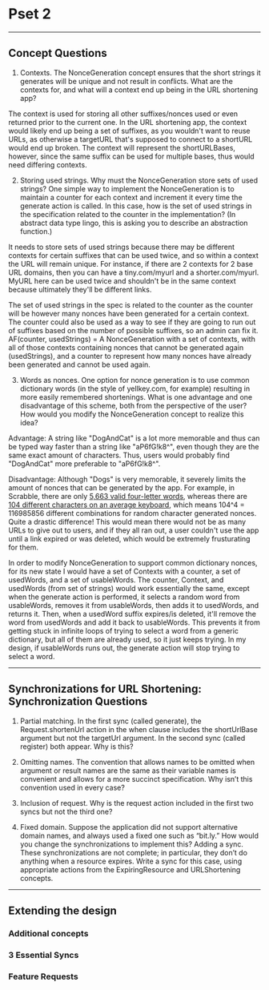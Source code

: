 # Pset 2

---

## Concept Questions

1. Contexts. The NonceGeneration concept ensures that the short strings it generates will be unique and not result in conflicts. What are the contexts for, and what will a context end up being in the URL shortening app?

The context is used for storing all other suffixes/nonces used or even returned prior to the current one. In the URL shortening app, the context would likely end up being a set of suffixes, as you wouldn't want to reuse URLs, as otherwise a targetURL that's supposed to connect to a shortURL would end up broken. The context will represent the shortURLBases, however, since the same suffix can be used for multiple bases, thus would need differing contexts.

2. Storing used strings. Why must the NonceGeneration store sets of used strings? One simple way to implement the NonceGeneration is to maintain a counter for each context and increment it every time the generate action is called. In this case, how is the set of used strings in the specification related to the counter in the implementation? (In abstract data type lingo, this is asking you to describe an abstraction function.)

It needs to store sets of used strings because there may be different contexts for certain suffixes that can be used twice, and so within a context the URL will remain unique. For instance, if there are 2 contexts for 2 base URL domains, then you can have a tiny.com/myurl and a shorter.com/myurl. MyURL here can be used twice and shouldn't be in the same context because ultimately they'll be different links.

The set of used strings in the spec is related to the counter as the counter will be however many nonces have been generated for a certain context. The counter could also be used as a way to see if they are going to run out of suffixes based on the number of possible suffixes, so an admin can fix it. AF(counter, usedStrings) = A NonceGeneration with a set of contexts, with all of those contexts containing nonces that cannot be generated again (usedStrings), and a counter to represent how many nonces have already been generated and cannot be used again.

3. Words as nonces. One option for nonce generation is to use common dictionary words (in the style of yellkey.com, for example) resulting in more easily remembered shortenings. What is one advantage and one disadvantage of this scheme, both from the perspective of the user? How would you modify the NonceGeneration concept to realize this idea?

Advantage: A string like "DogAndCat" is a lot more memorable and thus can be typed way faster than a string like "aP6fG!k8^", even though they are the same exact amount of characters. Thus, users would probably find "DogAndCat" more preferable to "aP6fG!k8^".

Disadvantage: Although "Dogs" is very memorable, it severely limits the amount of nonces that can be generated by the app. For example, in Scrabble, there are only [5,663 valid four-letter words](https://scrabble.collinsdictionary.com/word-lists/four-letter-words-in-scrabble/#:~:text=There%20are%205%2C663%20valid%20four,full%20definitions%20from%20CollinsDictionary.com.), whereas there are [104 different characters on an average keyboard](https://www.computerhope.com/issues/ch001598.htm), which means 104^4 = 116985856 different combinations for random character generated nonces. Quite a drastic difference! This would mean there would not be as many URLs to give out to users, and if they all ran out, a user couldn't use the app until a link expired or was deleted, which would be extremely frusturating for them.

In order to modify NonceGeneration to support common dictionary nonces, for its new state I would have a set of Contexts with a counter, a set of usedWords, and a set of usableWords. The counter, Context, and usedWords (from set of strings) would work essentially the same, except when the generate action is performed, it selects a random word from usableWords, removes it from usableWords, then adds it to usedWords, and returns it. Then, when a usedWord suffix expires/is deleted, it'll remove the word from usedWords and add it back to usableWords. This prevents it from getting stuck in infinite loops of trying to select a word from a generic dictionary, but all of them are already used, so it just keeps trying. In my design, if usableWords runs out, the generate action will stop trying to select a word.

---

## Synchronizations for URL Shortening: Synchronization Questions

1. Partial matching. In the first sync (called generate), the Request.shortenUrl action in the when clause includes the shortUrlBase argument but not the targetUrl argument. In the second sync (called register) both appear. Why is this?

2. Omitting names. The convention that allows names to be omitted when argument or result names are the same as their variable names is convenient and allows for a more succinct specification. Why isn’t this convention used in every case?

3. Inclusion of request. Why is the request action included in the first two syncs but not the third one?

4. Fixed domain. Suppose the application did not support alternative domain names, and always used a fixed one such as “bit.ly.” How would you change the synchronizations to implement this?
Adding a sync. These synchronizations are not complete; in particular, they don’t do anything when a resource expires. Write a sync for this case, using appropriate actions from the ExpiringResource and URLShortening concepts.

---

## Extending the design


### Additional concepts


### 3 Essential Syncs


### Feature Requests
